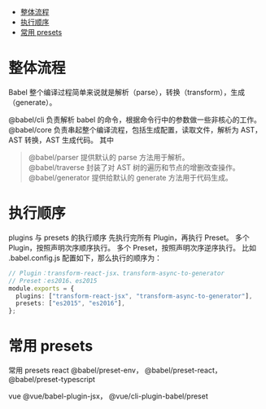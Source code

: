* [整体流程](#runtime)
* [执行顺序](#run-accord)
* [常用 presets](#useful-presets)


# <a id="runtime"></a>整体流程

Babel 整个编译过程简单来说就是解析（parse），转换（transform），生成（generate）。

@babel/cli 负责解析 babel 的命令，根据命令行中的参数做一些非核心的工作。
@babel/core 负责串起整个编译流程，包括生成配置，读取文件，解析为 AST，AST 转换，AST 生成代码。
其中

> @babel/parser 提供默认的 parse 方法用于解析。  
> @babel/traverse 封装了对 AST 树的遍历和节点的增删改查操作。  
> @babel/generator 提供给默认的 generate 方法用于代码生成。

# <a id="run-accord"></a>执行顺序

plugins 与 presets 的执行顺序
先执行完所有 Plugin，再执行 Preset。
多个 Plugin，按照声明次序顺序执行。
多个 Preset，按照声明次序逆序执行。
比如 .babel.config.js 配置如下，那么执行的顺序为：

```ts
// Plugin：transform-react-jsx、transform-async-to-generator
// Preset：es2016、es2015
module.exports = {
  plugins: ["transform-react-jsx", "transform-async-to-generator"],
  presets: ["es2015", "es2016"],
};
```

# <a id="useful-presets"></a>常用 presets

常用 presets
react
@babel/preset-env，
@babel/preset-react，
@babel/preset-typescript

vue
@vue/babel-plugin-jsx，
@vue/cli-plugin-babel/preset
